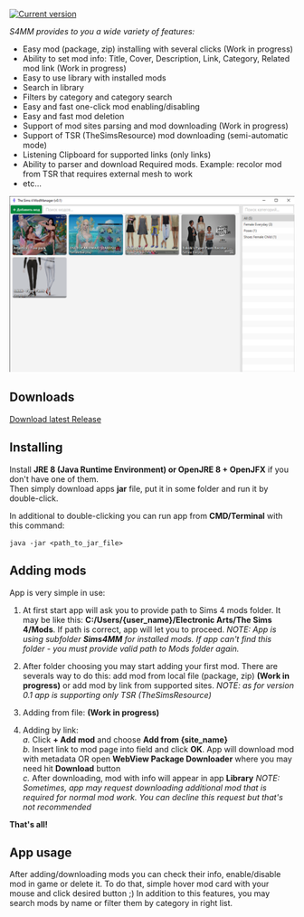 [![Current version](https://img.shields.io/badge/Current%20version-0.1-green)](https://github.com/CrazyXacker/sims4modmanager/releases)

*S4MM provides to you a wide variety of features:*
* Easy mod (package, zip) installing with several clicks (Work in progress)
* Ability to set mod info: Title, Cover, Description, Link, Category, Related mod link (Work in progress)
* Easy to use library with installed mods
* Search in library
* Filters by category and category search
* Easy and fast one-click mod enabling/disabling
* Easy and fast mod deletion
* Support of mod sites parsing and mod downloading (Work in progress)
* Support of TSR (TheSimsResource) mod downloading (semi-automatic mode)
* Listening Clipboard for supported links (only links)
* Ability to parser and download Required mods. Example: recolor mod from TSR that requires external mesh to work
* etc...

![Thumbnail of app](images/app_thumbnail.png)

## Downloads

[Download latest Release](https://github.com/CrazyXacker/sims4modmanager/releases)

## Installing

Install **JRE 8 (Java Runtime Environment) or OpenJRE 8 + OpenJFX** if you don't have one of them.  
Then simply download apps **jar** file, put it in some folder and run it by double-click.  

In additional to double-clicking you can run app from **CMD/Terminal** with this command:
```
java -jar <path_to_jar_file>
```

## Adding mods

App is very simple in use:
1. At first start app will ask you to provide path to Sims 4 mods folder. It may be like this: **C:/Users/{user_name}/Electronic Arts/The Sims 4/Mods**. If path is correct, app will let you to proceed. *NOTE: App is using subfolder **Sims4MM** for installed mods. If app can't find this folder - you must provide valid path to Mods folder again.*

2. After folder choosing you may start adding your first mod. There are severals way to do this: add mod from local file (package, zip) **(Work in progress)** or add mod by link from supported sites. *NOTE: as for version 0.1 app is supporting only TSR (TheSimsResource)*

3. Adding from file: **(Work in progress)**

4. Adding by link:  
*a.* Click **+ Add mod** and choose **Add from {site_name}**  
*b.* Insert link to mod page into field and click **OK**. App will download mod with metadata OR open **WebView Package Downloader** where you may need hit **Download** button  
*c.* After downloading, mod with info will appear in app **Library**
*NOTE: Sometimes, app may request downloading additional mod that is required for normal mod work. You can decline this request but that's not recommended*

**That's all!**

## App usage

After adding/downloading mods you can check their info, enable/disable mod in game or delete it. To do that, simple hover mod card with your mouse and click desired button ;)
In addition to this features, you may search mods by name or filter them by category in right list.
